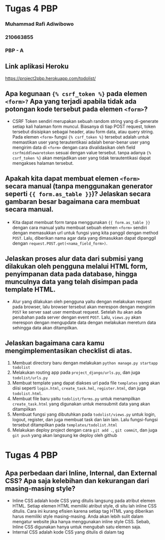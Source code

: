 # Tugas 4 PBP
### Muhammad Rafi Adiwibowo
### 210663855
### PBP - A

## Link aplikasi Heroku
https://project2pbp.herokuapp.com/todolist/

## Apa kegunaan ```{% csrf_token %}``` pada elemen ```<form>?``` Apa yang terjadi apabila tidak ada potongan kode tersebut pada elemen ```<form>```?
- CSRF Token sendiri merupakan sebuah random string yang di-generate setiap kali halaman form muncul. Biasanya di tiap POST request, token tersebut disisipkan sebagai header, atau form data, atau query string. Pada elemen ```<form>``` fungsi ```{% csrf_token %}``` tersebut adalah untuk memastikan user yang terautentikasi adalah benar-benar user yang mengirim data di ```<form>``` dengan cara divalidasikan oleh field ```csrfmiddlewaretoken``` sesuai dengan value tersebut. tanpa adanya ```{% csrf_token %}``` akan menjadikan user yang tidak terautentikasi dapat mengakses halaman tersebut.

## Apakah kita dapat membuat elemen ```<form>``` secara manual (tanpa menggunakan generator seperti ```{{ form.as_table }}```)? Jelaskan secara gambaran besar bagaimana cara membuat <form> secara manual.
- Kita dapat membuat form tanpa menggunakan ```{{ form.as_table }}``` dengan cara manual yaitu membuat sebuah elemen ```<form>``` sendiri dengan memasukkan url untuk fungsi yang kita panggil dengan method ```POST```. Lalu, diberikan nama agar data yang dimasukkan dapat dipanggil dengan ```request.POST.get(<nama_field_form>)```.

## Jelaskan proses alur data dari submisi yang dilakukan oleh pengguna melalui HTML form, penyimpanan data pada database, hingga munculnya data yang telah disimpan pada template HTML.
- Alur yang dilakukan oleh pengguna yaitu dengan melakukan request pada browser, lalu browser tersebut akan merespon dengan mengirim ```POST``` ke server saat user membuat request. Setelah itu akan ada perubahan pada server dengan event ```POST```. Lalu, ```views.py``` akan merespon dengan mengupdate data dengan melakukan mereturn data sehingga data akan ditampilkan.

## Jelaskan bagaimana cara kamu mengimplementasikan checklist di atas.
1. Membuat directory baru dengan melakukan ```python manage.py startapp todolist```
2. Melakukan routing app pada ```project_django/urls.py```, dan juga ```todolist/urls.py```
3. Membuat template yang dapat diakses url pada file ```templates``` yang akan diisi seperti ```login.html```, ```create_task.hml```, ```register.html```, dan juga ```todolist.html```.
4. Membuat file baru yaitu ```todolist/forms.py``` untuk menampilkan ```create_task.html``` yang digunakan untuk mensubmit data yang akan ditampilkan
5. Membuat fungsi yang dibutuhkan pada ```todolist/views.py``` untuk login, logout, register, dan juga membuat task dan lain lain. Lalu fungsi-fungsi tersebut ditampilkan pada ```templates/todolist.html```
6. Melakukan deploy project dengan cara ```git add .```, ```git commit```, dan juga ```git push``` yang akan langsung ke deploy oleh github


# Tugas 4 PBP
## Apa perbedaan dari Inline, Internal, dan External CSS? Apa saja kelebihan dan kekurangan dari masing-masing style?
- Inline CSS adalah kode CSS yang ditulis langsung pada atribut elemen HTML. Setiap elemen HTML memiliki atribut style, di situ lah inline CSS ditulis. Cara ini kurang efisien karena setiap tag HTML yang diberikan harus memiliki style masing-masing. Anda akan lebih sulit dalam mengatur website jika hanya menggunakan inline style CSS. Sebab, Inline CSS digunakan hanya untuk mengubah satu elemen saja.
- Internal CSS adalah kode CSS yang ditulis di dalam tag <style> dan kode HTML dituliskan di bagian atas (header) file HTML. Internal CSS dapat digunakan untuk membuat tampilan pada satu halaman website dan tidak digunakan pada halaman website yang lain. Cara ini akan sangat cocok dipakai untuk menciptakan halaman web dengan tampilan yang berbeda. Dengan kata lain, Internal CSS ini bisa dipakai untuk menciptakan tampilan yang unik, pada setiap halaman website.
- Eksternal CSS adalah kode CSS yang ditulis terpisah dengan kode HTML Eksternal CSS ditulis di sebuah file khusus yang berekstensi .css. File eksternal CSS biasanya diletakkan setelah bagian <head> pada halaman. Cara ini lebih sederhana dan simpel daripada menambahkan kode CSS di setiap elemen HTML yang ingin Anda atur tampilannya. 

##  Jelaskan tag HTML5 yang kamu ketahui.
- ```<html>``` Tag untuk membuat sebuah dokumen HTML
- ```<h1> to <h6>``` Tag untuk membuat heading
- ```<p>``` Tag untuk membuat paragraf
- ```<br>``` Memasukan satu baris putus
- ```<hr>``` Tag untuk membuat perubahan dasar kata didalam isi
- ```<table>``` Tag untuk membuat tabel
- ```<style>``` Tag untuk membuat informasi style untuk dokumen
- ```<div>``` Tag untuk membuat sebuah bagian dalam dokumen

##  Jelaskan tipe-tipe CSS selector yang kamu ketahui.
- ```*``` Simbol bintang (*) akan fokus pada semua elemen pada halaman.
- ```:hover:``` Menerapkan styling yang aktif ketika cursor berada diatas elemen
- ```:link:``` Menerapkan styling kepada semua link yang belum dibuka user

## Proses pengimplementasian app
1. Mencari template CSS dan HTML yang akan digunakan
2. Mendefinisikan link src bootstrap ke dalam tag
2. Melakukan penyesuaian antara data yang diberikan HTML dengan data Tugas 4 kemarin lalu dimasukkan kedalam HTML tersebut, dan membuat cards untuk masing-masing todolist yang diberikan
3. Selanjutnya, mengubah style dari tampilan bootstrap dengan menambahkan Internal CSS ke dalam tag <style> 
4. Melakukan desain CSS pada halaman login, register, dan create-task
5. Lalu, melakukan ```git add .```, ```git commit```, dan juga ```git push``` yang akan langsung di deploy oleh github
